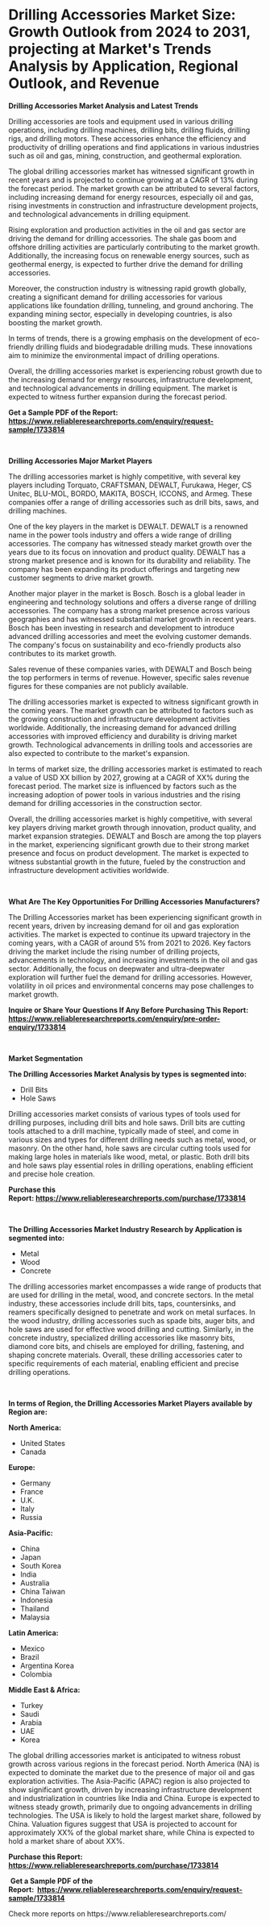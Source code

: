 <p><h1>Drilling Accessories Market Size: Growth Outlook from 2024 to 2031, projecting at Market's Trends Analysis by Application, Regional Outlook, and Revenue</h1></p><p><strong>Drilling Accessories Market Analysis and Latest Trends</strong></p>
<p><p>Drilling accessories are tools and equipment used in various drilling operations, including drilling machines, drilling bits, drilling fluids, drilling rigs, and drilling motors. These accessories enhance the efficiency and productivity of drilling operations and find applications in various industries such as oil and gas, mining, construction, and geothermal exploration.</p><p>The global drilling accessories market has witnessed significant growth in recent years and is projected to continue growing at a CAGR of 13% during the forecast period. The market growth can be attributed to several factors, including increasing demand for energy resources, especially oil and gas, rising investments in construction and infrastructure development projects, and technological advancements in drilling equipment.</p><p>Rising exploration and production activities in the oil and gas sector are driving the demand for drilling accessories. The shale gas boom and offshore drilling activities are particularly contributing to the market growth. Additionally, the increasing focus on renewable energy sources, such as geothermal energy, is expected to further drive the demand for drilling accessories.</p><p>Moreover, the construction industry is witnessing rapid growth globally, creating a significant demand for drilling accessories for various applications like foundation drilling, tunneling, and ground anchoring. The expanding mining sector, especially in developing countries, is also boosting the market growth.</p><p>In terms of trends, there is a growing emphasis on the development of eco-friendly drilling fluids and biodegradable drilling muds. These innovations aim to minimize the environmental impact of drilling operations.</p><p>Overall, the drilling accessories market is experiencing robust growth due to the increasing demand for energy resources, infrastructure development, and technological advancements in drilling equipment. The market is expected to witness further expansion during the forecast period.</p></p>
<p><strong>Get a Sample PDF of the Report:&nbsp; <a href="https://www.reliableresearchreports.com/enquiry/request-sample/1733814">https://www.reliableresearchreports.com/enquiry/request-sample/1733814</a></strong></p>
<p>&nbsp;</p>
<p><strong>Drilling Accessories Major Market Players</strong></p>
<p><p>The drilling accessories market is highly competitive, with several key players including Torquato, CRAFTSMAN, DEWALT, Furukawa, Heger, CS Unitec, BLU-MOL, BORDO, MAKITA, BOSCH, ICCONS, and Armeg. These companies offer a range of drilling accessories such as drill bits, saws, and drilling machines.</p><p>One of the key players in the market is DEWALT. DEWALT is a renowned name in the power tools industry and offers a wide range of drilling accessories. The company has witnessed steady market growth over the years due to its focus on innovation and product quality. DEWALT has a strong market presence and is known for its durability and reliability. The company has been expanding its product offerings and targeting new customer segments to drive market growth.</p><p>Another major player in the market is Bosch. Bosch is a global leader in engineering and technology solutions and offers a diverse range of drilling accessories. The company has a strong market presence across various geographies and has witnessed substantial market growth in recent years. Bosch has been investing in research and development to introduce advanced drilling accessories and meet the evolving customer demands. The company's focus on sustainability and eco-friendly products also contributes to its market growth.</p><p>Sales revenue of these companies varies, with DEWALT and Bosch being the top performers in terms of revenue. However, specific sales revenue figures for these companies are not publicly available.</p><p>The drilling accessories market is expected to witness significant growth in the coming years. The market growth can be attributed to factors such as the growing construction and infrastructure development activities worldwide. Additionally, the increasing demand for advanced drilling accessories with improved efficiency and durability is driving market growth. Technological advancements in drilling tools and accessories are also expected to contribute to the market's expansion.</p><p>In terms of market size, the drilling accessories market is estimated to reach a value of USD XX billion by 2027, growing at a CAGR of XX% during the forecast period. The market size is influenced by factors such as the increasing adoption of power tools in various industries and the rising demand for drilling accessories in the construction sector.</p><p>Overall, the drilling accessories market is highly competitive, with several key players driving market growth through innovation, product quality, and market expansion strategies. DEWALT and Bosch are among the top players in the market, experiencing significant growth due to their strong market presence and focus on product development. The market is expected to witness substantial growth in the future, fueled by the construction and infrastructure development activities worldwide.</p></p>
<p>&nbsp;</p>
<p><strong>What Are The Key Opportunities For Drilling Accessories Manufacturers?</strong></p>
<p><p>The Drilling Accessories market has been experiencing significant growth in recent years, driven by increasing demand for oil and gas exploration activities. The market is expected to continue its upward trajectory in the coming years, with a CAGR of around 5% from 2021 to 2026. Key factors driving the market include the rising number of drilling projects, advancements in technology, and increasing investments in the oil and gas sector. Additionally, the focus on deepwater and ultra-deepwater exploration will further fuel the demand for drilling accessories. However, volatility in oil prices and environmental concerns may pose challenges to market growth.</p></p>
<p><strong>Inquire or Share Your Questions If Any Before Purchasing This Report: <a href="https://www.reliableresearchreports.com/enquiry/pre-order-enquiry/1733814">https://www.reliableresearchreports.com/enquiry/pre-order-enquiry/1733814</a></strong></p>
<p>&nbsp;</p>
<p><strong>Market Segmentation</strong></p>
<p><strong>The Drilling Accessories Market Analysis by types is segmented into:</strong></p>
<p><ul><li>Drill Bits</li><li>Hole Saws</li></ul></p>
<p><p>Drilling accessories market consists of various types of tools used for drilling purposes, including drill bits and hole saws. Drill bits are cutting tools attached to a drill machine, typically made of steel, and come in various sizes and types for different drilling needs such as metal, wood, or masonry. On the other hand, hole saws are circular cutting tools used for making large holes in materials like wood, metal, or plastic. Both drill bits and hole saws play essential roles in drilling operations, enabling efficient and precise hole creation.</p></p>
<p><strong>Purchase this Report:&nbsp;<a href="https://www.reliableresearchreports.com/purchase/1733814">https://www.reliableresearchreports.com/purchase/1733814</a></strong></p>
<p>&nbsp;</p>
<p><strong>The Drilling Accessories Market Industry Research by Application is segmented into:</strong></p>
<p><ul><li>Metal</li><li>Wood</li><li>Concrete</li></ul></p>
<p><p>The drilling accessories market encompasses a wide range of products that are used for drilling in the metal, wood, and concrete sectors. In the metal industry, these accessories include drill bits, taps, countersinks, and reamers specifically designed to penetrate and work on metal surfaces. In the wood industry, drilling accessories such as spade bits, auger bits, and hole saws are used for effective wood drilling and cutting. Similarly, in the concrete industry, specialized drilling accessories like masonry bits, diamond core bits, and chisels are employed for drilling, fastening, and shaping concrete materials. Overall, these drilling accessories cater to specific requirements of each material, enabling efficient and precise drilling operations.</p></p>
<p>&nbsp;</p>
<p><strong>In terms of Region, the Drilling Accessories Market Players available by Region are:</strong></p>
<p>
    <p> <strong> North America: </strong>
        <ul>
            <li>United States</li>
            <li>Canada</li>
        </ul>
        </p> 
    <p> <strong> Europe: </strong>
        <ul>
            <li>Germany</li>
            <li>France</li>
            <li>U.K.</li>
            <li>Italy</li>
            <li>Russia</li>
        </ul>
        </p> 
    <p> <strong> Asia-Pacific: </strong>
        <ul>
            <li>China</li>
            <li>Japan</li>
            <li>South Korea</li>
            <li>India</li>
            <li>Australia</li>
            <li>China Taiwan</li>
            <li>Indonesia</li>
            <li>Thailand</li>
            <li>Malaysia</li>
        </ul>
        </p> 
    <p> <strong> Latin America: </strong>
        <ul>
            <li>Mexico</li>
            <li>Brazil</li>
            <li>Argentina Korea</li>
            <li>Colombia</li>
        </ul>
        </p> 
    <p> <strong> Middle East & Africa: </strong>
        <ul>
            <li>Turkey</li>
            <li>Saudi</li>
            <li>Arabia</li>
            <li>UAE</li>
            <li>Korea</li>
        </ul>
    </p>
    </p>
<p><p>The global drilling accessories market is anticipated to witness robust growth across various regions in the forecast period. North America (NA) is expected to dominate the market due to the presence of major oil and gas exploration activities. The Asia-Pacific (APAC) region is also projected to show significant growth, driven by increasing infrastructure development and industrialization in countries like India and China. Europe is expected to witness steady growth, primarily due to ongoing advancements in drilling technologies. The USA is likely to hold the largest market share, followed by China. Valuation figures suggest that USA is projected to account for approximately XX% of the global market share, while China is expected to hold a market share of about XX%.</p></p>
<p><strong>Purchase this Report: <a href="https://www.reliableresearchreports.com/purchase/1733814">https://www.reliableresearchreports.com/purchase/1733814</a></strong></p>
<p>&nbsp;<strong>Get a Sample PDF of the Report:&nbsp;&nbsp;<a href="https://www.reliableresearchreports.com/enquiry/request-sample/1733814">https://www.reliableresearchreports.com/enquiry/request-sample/1733814</a></strong></p>
<p><strong></strong></p>
<p>Check more reports on https://www.reliableresearchreports.com/</p>